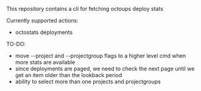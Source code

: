 This repository contains a cli for fetching octoups deploy stats

Currently supported actions:
- octostats deployments

TO-DO:
- move --project and --projectgroup flags to a higher level cmd when more stats are available
- since deployments are paged, we need to check the next page until we get an item older than the lookback period
- ability to select more than one projects and projectgroups